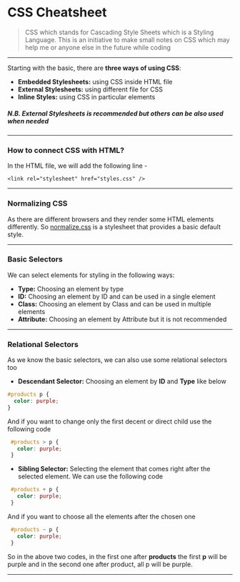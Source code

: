 # CSS Cheatsheet 

> CSS which stands for Cascading Style Sheets which is a Styling Language. This is an initiative to make small notes on CSS which may help me or anyone else in the future while coding

___

Starting with the basic, there are **three ways of using CSS**:

* **Embedded Stylesheets:** using CSS inside HTML file 
* **External Stylesheets:** using different file for CSS
* **Inline Styles:** using CSS in particular elements


##### N.B. External Stylesheets is recommended but others can be also used when needed 

___

### How to connect CSS with HTML?

In the HTML file, we will add the following line -

```
<link rel="stylesheet" href="styles.css" />
```

___

### Normalizing CSS

As there are different browsers and they render some HTML elements differently. So [normalize.css](https://necolas.github.io/normalize.css/8.0.1/normalize.css) is a stylesheet that provides a basic default style.  

___

### Basic Selectors

We can select elements for styling in the following ways:

* **Type:** Choosing an element by type
* **ID:** Choosing an element by ID and can be used in a single element
* **Class:** Choosing an element by Class and can be used in multiple elements  
* **Attribute:**  Choosing an element by Attribute but it is not recommended 

___

### Relational Selectors

As we know the basic selectors, we can also use some relational selectors too

*  **Descendant Selector:** Choosing an element by **ID** and **Type** like below
	
  ``` css
  #products p {
    color: purple;
  }
  ```
  
And if you want to change only the first decent or direct child use the following code

 ``` css
  #products > p {
    color: purple;
  }
  ```
  
* **Sibling Selector:** Selecting the element that comes right after the selected element. We can use the following code 

 ``` css
  #products + p {
    color: purple;
  }
  ```
  
And if you want to choose all the elements after the chosen one

 ``` css
  #products ~ p {
    color: purple;
  }
  ```
  
So in the above two codes, in the first one after **products** the first **p** will be purple and in the second one after product, all p will be purple.
  
___




